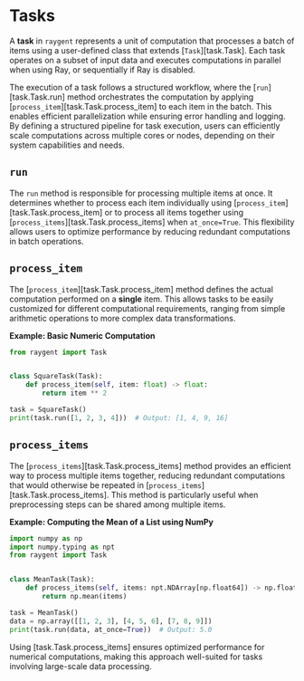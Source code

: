 # Tasks

A **task** in `raygent` represents a unit of computation that processes a batch of items using a user-defined class that extends [`Task`][task.Task].
Each task operates on a subset of input data and executes computations in parallel when using Ray, or sequentially if Ray is disabled.

The execution of a task follows a structured workflow, where the [`run`][task.Task.run] method orchestrates the computation by applying [`process_item`][task.Task.process_item] to each item in the batch.
This enables efficient parallelization while ensuring error handling and logging.
By defining a structured pipeline for task execution, users can efficiently scale computations across multiple cores or nodes, depending on their system capabilities and needs.

## `run`

The `run` method is responsible for processing multiple items at once. It determines whether to process each item individually using [`process_item`][task.Task.process_item] or to process all items together using [`process_items`][task.Task.process_items] when `at_once=True`. This flexibility allows users to optimize performance by reducing redundant computations in batch operations.

## `process_item`

The [`process_item`][task.Task.process_item] method defines the actual computation performed on a **single** item.
This allows tasks to be easily customized for different computational requirements, ranging from simple arithmetic operations to more complex data transformations.

**Example: Basic Numeric Computation**

```python
from raygent import Task


class SquareTask(Task):
    def process_item(self, item: float) -> float:
        return item ** 2

task = SquareTask()
print(task.run([1, 2, 3, 4]))  # Output: [1, 4, 9, 16]
```

## `process_items`

The [`process_items`][task.Task.process_items] method provides an efficient way to process multiple items together, reducing redundant computations that would otherwise be repeated in [`process_items`][task.Task.process_items].
This method is particularly useful when preprocessing steps can be shared among multiple items.

**Example: Computing the Mean of a List using NumPy**

```python
import numpy as np
import numpy.typing as npt
from raygent import Task


class MeanTask(Task):
    def process_items(self, items: npt.NDArray[np.float64]) -> np.float64:
        return np.mean(items)

task = MeanTask()
data = np.array([[1, 2, 3], [4, 5, 6], [7, 8, 9]])
print(task.run(data, at_once=True))  # Output: 5.0
```

Using [task.Task.process_items] ensures optimized performance for numerical computations, making this approach well-suited for tasks involving large-scale data processing.
